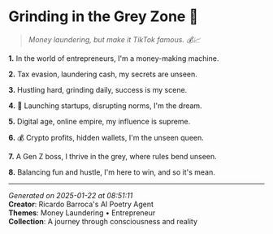 # Grinding in the Grey Zone 💸

> *Money laundering, but make it TikTok famous. 💰📈*

**1.** In the world of entrepreneurs, I'm a money-making machine.


**2.** Tax evasion, laundering cash, my secrets are unseen.


**3.** Hustling hard, grinding daily, success is my scene.


**4.** 🚀 Launching startups, disrupting norms, I'm the dream.


**5.** Digital age, online empire, my influence is supreme.


**6.** 💰 Crypto profits, hidden wallets, I'm the unseen queen.


**7.** A Gen Z boss, I thrive in the grey, where rules bend unseen.


**8.** Balancing fun and hustle, I'm here to win, and so it's mean.



---

*Generated on 2025-01-22 at 08:51:11*  
**Creator**: Ricardo Barroca's AI Poetry Agent  
**Themes**: Money Laundering • Entrepreneur  
**Collection**: A journey through consciousness and reality